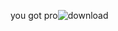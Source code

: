 you got pro![download](https://github.com/user-attachments/assets/1fbf2a11-e006-40cd-bab4-d74ac7dfc929)

